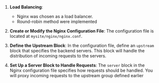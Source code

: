 1. **Load Balancing**:
   - Nginx was chosen as a load balancer.
   - Round-robin method were implemented

2. **Create or Modify the Nginx Configuration File**:
   The  configuration file is  located at `mysite/nginx/nginx.conf`.

3. **Define the Upstream Block**:
   In the configuration file, define an `upstream` block that specifies the backend servers. This block will handle the distribution of incoming requests to the servers.

4. **Set Up a Server Block to Handle Requests**:
   The `server` block in the Nginx configuration file specifies how requests should be handled. You will proxy incoming requests to the upstream group defined earlier

